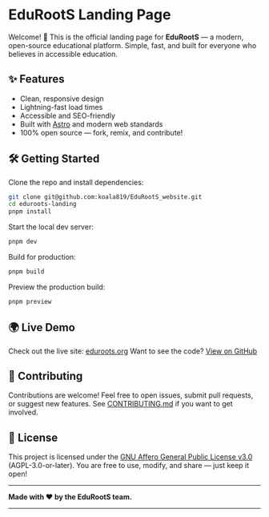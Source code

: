 # EduRootS Landing Page

Welcome! 🚀
This is the official landing page for **EduRootS** — a modern, open-source educational platform.
Simple, fast, and built for everyone who believes in accessible education.

## ✨ Features

- Clean, responsive design
- Lightning-fast load times
- Accessible and SEO-friendly
- Built with [Astro](https://astro.build/) and modern web standards
- 100% open source — fork, remix, and contribute!

## 🛠️ Getting Started

Clone the repo and install dependencies:

```sh
git clone git@github.com:koala819/EduRootS_website.git
cd eduroots-landing
pnpm install
```

Start the local dev server:

```sh
pnpm dev
```

Build for production:

```sh
pnpm build
```

Preview the production build:

```sh
pnpm preview
```

## 🌍 Live Demo

Check out the live site: [eduroots.org](https://eduroots.org)
Want to see the code? [View on GitHub](https://github.com/koala819/EduRootS_website)

## 🤝 Contributing

Contributions are welcome!
Feel free to open issues, submit pull requests, or suggest new features.
See [CONTRIBUTING.md](CONTRIBUTING.md) if you want to get involved.

## 📜 License

This project is licensed under the [GNU Affero General Public License v3.0](https://www.gnu.org/licenses/agpl-3.0.html) (AGPL-3.0-or-later).
You are free to use, modify, and share — just keep it open!

---

**Made with ❤️ by the EduRootS team.**

---
